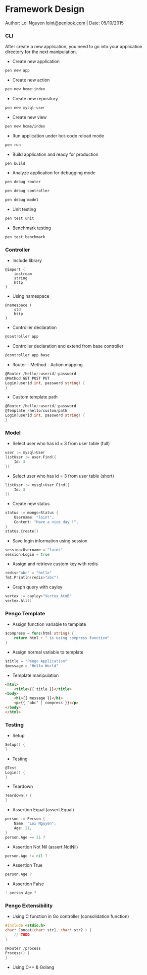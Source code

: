 # Framework Design
Author: Loi Nguyen <loint@penlook.com>  |  Date: 05/10/2015

### CLI
After create a new application, you need to go into your application directory for the next manipulation.

+ Create new application

```bash
pen new app
```

+ Create new action

```bash
pen new home:index
```

+ Create new repository

```bash
pen new mysql-user
```

+ Create new view

```bash
pen new home/index
```

+ Run application under hot-code reload mode

```bash
pen run
```

+ Build application and ready for production

```bash
pen build
```

+ Analyze application for debugging mode

```bash
pen debug router
```
```bash
pen debug controller
```
```bash
pen debug model
```

+ Unit testing

```bash
pen test unit
```

+ Benchmark testing

```bash
pen test benchmark
```

### Controller

+ Include library
```
@import (
	iostream
	string
	http
)
```

+ Using namespace
```
@namespace (
	std
	http
)
```

+ Controller declaration
```go
@controller app
```

+ Controller declaration and extend from base controller

```go
@controller app base
```

+ Router - Method - Action mapping

```go
@Router /hello/:userid/:password
@Method GET POST PUT
Login(userid int, password string) {
}
```

+ Custom template path

```go
@Router /hello/:userid/:password
@Template /hello/custom/path
Login(userid int, password string) {
}
```

### Model

+ Select user who has id = 3 from user table (full)

```go
user := mysql>User
listUser := user.Find({
	Id: 3
})
```

+ Select user who has id = 3 from user table (short)

```go
listUser := mysql>User.Find({
	Id: 3
})
```

+ Create new status

```go
status := mongo>Status {
	Username: "loint",
	Content: "Have a nice day !",
}
status.Create()
```

+ Save login information using session

```go
session>Username = "loint"
session>Login = true
```

+ Assign and retrieve custom key with redis

```go
redis>"abc" = "hello"
fmt.Println(redis>"abc")
```

+ Graph query with cayley

```go
vertex := cayley>"Vertex_AtoB"
vertex.All()
```

### Pengo Template

+ Assign function variable to template

```go
$compress = func(html string) {
	return html + " is using compress function"
}
```

+ Assign normal variable to template

```go
$title = "Pengo Application"
$message = "Hello World"
```

+ Template manipulation

```html
<html>
	<title>{{ title }}</title>
<body>
	<h1>{{ message }}</h1>
	<p>{{ "abc" | compress }}</p>
</body>
</html>
```

### Testing

+ Setup

```go
Setup() {
}
```

+ Testing

```go
@Test
Login() {
}
```

+ Teardown

```go
Teardown() {
}
```

+ Assertion Equal (assert.Equal)

```go
person := Person {
	Name: "Loi Nguyen",
	Age: 21,
}
person.Age == 21 ?
```

+ Assertion Not Nil (assert.NotNil)

```go
person.Age != nil ?
```

+ Assertion True

```go
person.Age ?
```

+ Assertion False

```go
! person.Age ?
```

### Pengo Extensibility

+ Using C function in Go controller (consolidation function)

```c
#include <stdio.h>
char* Concat(char* str1, char* str2 ) {
	// TODO
}
```
```go
@Router /process
Process() {
}
```

+ Using C++ & Golang 
```cpp

```
```go

```
